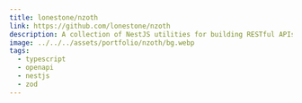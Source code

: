 ```yaml
---
title: lonestone/nzoth
link: https://github.com/lonestone/nzoth
description: A collection of NestJS utilities for building RESTful APIs with support for filtering, pagination, sorting, type-safe request/response validation, and OpenAPI schema registration using Zod
image: ../../../assets/portfolio/nzoth/bg.webp
tags:
  - typescript
  - openapi
  - nestjs
  - zod
---
```

